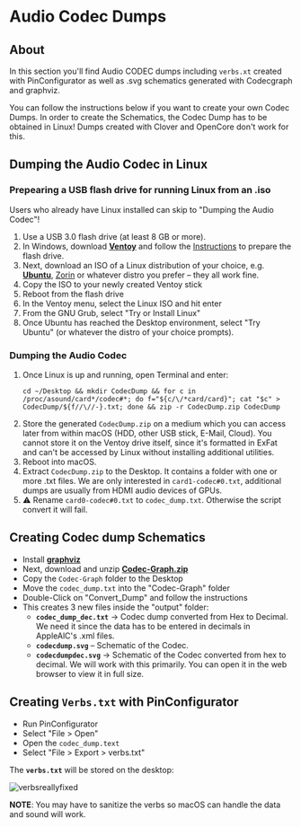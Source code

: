 # Audio Codec Dumps

## About
In this section you'll find Audio CODEC dumps including `verbs.xt` created with PinConfigurator as well as .svg schematics generated with Codecgraph and graphviz. 

You can follow the instructions below if you want to create your own Codec Dumps. In order to create the Schematics, the Codec Dump has to be obtained in Linux! Dumps created with Clover and OpenCore don't work for this. 

## Dumping the Audio Codec in Linux

### Prepearing a USB flash drive for running Linux from an .iso
Users who already have Linux installed can skip to "Dumping the Audio Codec"!

1. Use a USB 3.0 flash drive (at least 8 GB or more).
2. In Windows, download [**Ventoy**](https://www.ventoy.net/en/download.html) and follow the [Instructions](https://www.ventoy.net/en/doc_start.html) to prepare the flash drive. 
3. Next, download an ISO of a Linux distribution of your choice, e.g. [**Ubuntu**](https://ubuntu.com/download/desktop), [Zorin](https://zorin.com/os/download/) or whatever distro you prefer – they all work fine.
4. Copy the ISO to your newly created Ventoy stick
5. Reboot from the flash drive
6. In the Ventoy menu, select the Linux ISO and hit enter
7. From the GNU Grub, select "Try or Install Linux"
8. Once Ubuntu has reached the Desktop environment, select "Try Ubuntu" (or whatever the distro of your choice prompts).

### Dumping the Audio Codec
1. Once Linux is up and running, open Terminal and enter:</br>
	```shell
	cd ~/Desktop && mkdir CodecDump && for c in /proc/asound/card*/codec#*; do f="${c/\/*card/card}"; cat "$c" > CodecDump/${f//\//-}.txt; done && zip -r CodecDump.zip CodecDump
	```
2. Store the generated `CodecDump.zip` on a medium which you can access later from within macOS (HDD, other USB stick, E-Mail, Cloud). You cannot store it on the Ventoy drive itself, since it's formatted in ExFat and can't be accessed by Linux without installing additional utilities.
3. Reboot into macOS.
4. Extract `CodecDump.zip` to the Desktop. It contains a folder with one or more .txt files. We are only interested in `card1-codec#0.txt`, additional dumps are usually from HDMI audio devices of GPUs.
5. ⚠️ Rename `card0-codec#0.txt` to `codec_dump.txt`. Otherwise the script convert it will fail. 

## Creating Codec dump Schematics
- Install [**graphviz**](https://github.com/5T33Z0/OC-Little-Translated/blob/main/L_ALC_Layout-ID/graphviz-2.40.1.pkg?raw=true) 
- Next, download and unzip [**Codec-Graph.zip**](https://github.com/5T33Z0/OC-Little-Translated/blob/main/L_ALC_Layout-ID/Codec-Graph.zip?raw=true)
- Copy the `Codec-Graph` folder to the Desktop
- Move the `codec_dump.txt` into the "Codec-Graph" folder 
- Double-Click on "Convert_Dump" and follow the instructions
- This creates 3 new files inside the "output" folder:
	- **`codec_dump_dec.txt`** &rarr; Codec dump converted from Hex to Decimal. We need it since the data has to be entered in decimals in AppleAlC's .xml files.
	- **`codecdump.svg`** – Schematic of the Codec.
	- **`codecdumpdec.svg`** &rarr; Schematic of the Codec converted from hex to decimal. We will work with this primarily. You can open it in the web browser to view it in full size.

## Creating `Verbs.txt` with PinConfigurator

- Run PinConfigurator
- Select "File > Open"
- Open the `codec_dump.text`
- Select "File > Export > verbs.txt"

The **`verbs.txt`** will be stored on the desktop:

![verbsreallyfixed](https://user-images.githubusercontent.com/76865553/171468008-cb04fa6b-e9d3-4cf3-a4b5-3fab0f48f553.png)

**NOTE**: You may have to sanitize the verbs so macOS can handle the data and sound will work.


